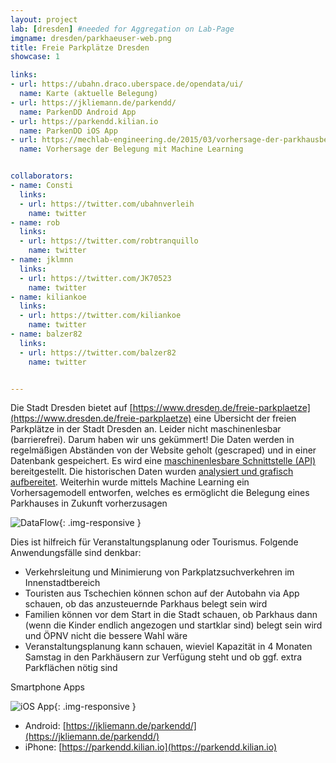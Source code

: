 ```yaml
---
layout: project
lab: [dresden] #needed for Aggregation on Lab-Page
imgname: dresden/parkhaeuser-web.png
title: Freie Parkplätze Dresden
showcase: 1

links:
- url: https://ubahn.draco.uberspace.de/opendata/ui/
  name: Karte (aktuelle Belegung)
- url: https://jkliemann.de/parkendd/
  name: ParkenDD Android App
- url: https://parkendd.kilian.io
  name: ParkenDD iOS App
- url: https://mechlab-engineering.de/2015/03/vorhersage-der-parkhausbelegung-mit-offenen-daten/
  name: Vorhersage der Belegung mit Machine Learning


collaborators:
- name: Consti
  links:
  - url: https://twitter.com/ubahnverleih
    name: twitter
- name: rob
  links:
  - url: https://twitter.com/robtranquillo
    name: twitter
- name: jklmnn
  links:
  - url: https://twitter.com/JK70523
    name: twitter
- name: kiliankoe
  links:
  - url: https://twitter.com/kiliankoe
    name: twitter
- name: balzer82
  links:
  - url: https://twitter.com/balzer82
    name: twitter


---
```


Die Stadt Dresden bietet auf [https://www.dresden.de/freie-parkplaetze](https://www.dresden.de/freie-parkplaetze) eine Übersicht der freien Parkplätze in der Stadt Dresden an. Leider nicht maschinenlesbar (barrierefrei). Darum haben wir uns gekümmert!
Die Daten werden in regelmäßigen Abständen von der Website geholt (gescraped) und in einer Datenbank gespeichert. Es wird eine [maschinenlesbare Schnittstelle (API)](https://ubahn.draco.uberspace.de/opendata/cached_api.php) bereitgestellt. Die historischen Daten wurden [analysiert und grafisch aufbereitet](https://mechlab-engineering.de/2015/03/vorhersage-der-parkhausbelegung-mit-offenen-daten/). Weiterhin wurde mittels Machine Learning ein Vorhersagemodell entworfen, welches es ermöglicht die Belegung eines Parkhauses in Zukunft vorherzusagen

![DataFlow](https://mechlab-engineering.de/wordpress/wp-content/uploads/2015/03/DataFlow.png){: .img-responsive }

Dies ist hilfreich für Veranstaltungsplanung oder Tourismus. Folgende Anwendungsfälle sind denkbar:

* Verkehrsleitung und Minimierung von Parkplatzsuchverkehren im Innenstadtbereich
* Touristen aus Tschechien können schon auf der Autobahn via App schauen, ob das anzusteuernde Parkhaus belegt sein wird
* Familien können vor dem Start in die Stadt schauen, ob Parkhaus dann (wenn die Kinder endlich angezogen und startklar sind) belegt sein wird und ÖPNV nicht die bessere Wahl wäre
* Veranstaltungsplanung kann schauen, wieviel Kapazität in 4 Monaten Samstag in den Parkhäusern zur Verfügung steht und ob ggf. extra Parkflächen nötig sind


Smartphone Apps

![iOS App](https://parkendd.kilian.io/images/screenshots.png){: .img-responsive }

* Android: [https://jkliemann.de/parkendd/](https://jkliemann.de/parkendd/)
* iPhone: [https://parkendd.kilian.io](https://parkendd.kilian.io)
